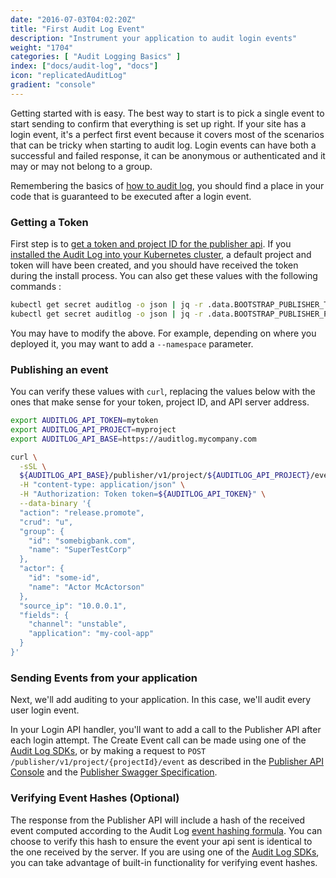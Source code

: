 ```yaml
---
date: "2016-07-03T04:02:20Z"
title: "First Audit Log Event"
description: "Instrument your application to audit login events"
weight: "1704"
categories: [ "Audit Logging Basics" ]
index: ["docs/audit-log", "docs"]
icon: "replicatedAuditLog"
gradient: "console"
---
```


Getting started with is easy. The best way to start is to pick a single event to start sending to confirm that everything is set up right. If your site has a login event, it's a perfect first event because it covers most of the scenarios that can be tricky when starting to audit log. Login events can have both a successful and failed response, it can be anonymous or authenticated and it may or may not belong to a group.

Remembering the basics of [how to audit log](/docs/audit-log/how-to/basics/), you should find a place in your code that is guaranteed to be executed after a login event.

### Getting a Token

First step is to [get a token and project ID for the publisher api](/docs/audit-log/apis/publisher-api#publisher-api-tokens). If you [installed the Audit Log into your Kubernetes cluster](/docs/audit-log/getting-started/deploying), a default project and token will have been created, and you should have received the token during the install process. You can also get these values with the following commands :

```bash
kubectl get secret auditlog -o json | jq -r .data.BOOTSTRAP_PUBLISHER_TOKEN | base64 --decode
kubectl get secret auditlog -o json | jq -r .data.BOOTSTRAP_PUBLISHER_PROJECT | base64 --decode
```

You may have to modify the above. For example, depending on where you deployed it, you may want to add a `--namespace` parameter.

### Publishing an event

You can verify these values with `curl`, replacing the values below with the ones that make sense for your token, project ID, and API server address.

<!-- todo snippets for nodejs, golang, etc -->

```bash
export AUDITLOG_API_TOKEN=mytoken
export AUDITLOG_API_PROJECT=myproject
export AUDITLOG_API_BASE=https://auditlog.mycompany.com

curl \
  -sSL \
  ${AUDITLOG_API_BASE}/publisher/v1/project/${AUDITLOG_API_PROJECT}/event \
  -H "content-type: application/json" \
  -H "Authorization: Token token=${AUDITLOG_API_TOKEN}" \
  --data-binary '{
  "action": "release.promote",
  "crud": "u",
  "group": {
    "id": "somebigbank.com",
    "name": "SuperTestCorp"
  },
  "actor": {
    "id": "some-id",
    "name": "Actor McActorson"
  },
  "source_ip": "10.0.0.1",
  "fields": {
    "channel": "unstable",
    "application": "my-cool-app"
  }
}'


```

### Sending Events from your application

Next, we'll add auditing to your application. In this case, we'll audit every user login event. 

In your Login API handler, you'll want to add a call to the Publisher API after each login attempt. The Create Event call can be made using one of the [Audit Log SDKs](/docs/audit-log/sdks/available-sdks), or by making a request to `POST /publisher/v1/project/{projectId}/event` as described in the [Publisher API Console](/docs/audit-log/apis/publisher-api) and the [Publisher Swagger Specification](https://api.replicated.com/auditlog/publisher/v1/swagger.json).

### Verifying Event Hashes (Optional)

The response from the Publisher API will include a hash of the received event computed according to the Audit Log [event hashing formula](/docs/audit-log/architecture/hashing-formula). You can choose to verify this hash to ensure the event your api sent is identical to the one received by the server. If you are using one of the [Audit Log SDKs](/docs/audit-log/sdks/available-sdks), you can take advantage of built-in functionality for verifying event hashes.

<!-- todo bring this inline with the rest of our design language -->
<!-- img height="720" src="https://www.lucidchart.com/publicSegments/view/a68dd763-6aa0-4835-be1f-91f7728befc7/image.png"/-->